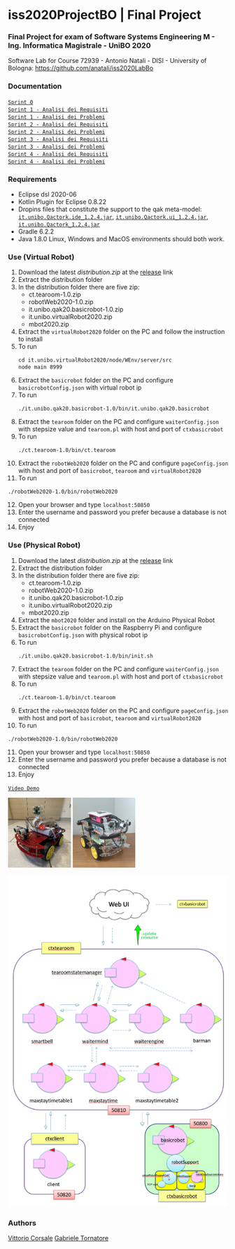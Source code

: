 # iss2020ProjectBO | Final Project

### Final Project for exam of Software Systems Engineering M - Ing. Informatica Magistrale - UniBO 2020

Software Lab for Course 72939 - Antonio Natali - DISI - University of Bologna: https://github.com/anatali/iss2020LabBo

### Documentation

[``Sprint 0``](https://htmlview.glitch.me/?https://github.com/it9tst/iss2020ProjectBO/blob/feature/sprint0/doc/sprint0.html)<br />
[``Sprint 1 - Analisi dei Requisiti``](https://htmlview.glitch.me/?https://github.com/it9tst/iss2020ProjectBO/blob/feature/sprint1_an_req/doc/sprint1.html)<br />
[``Sprint 1 - Analisi dei Problemi``](https://htmlview.glitch.me/?https://github.com/it9tst/iss2020ProjectBO/blob/feature/sprint1_an_probl/doc/sprint1.html)<br />
[``Sprint 2 - Analisi dei Requisiti``](https://htmlview.glitch.me/?https://github.com/it9tst/iss2020ProjectBO/blob/feature/sprint2_an_req/doc/sprint2.html)<br />
[``Sprint 2 - Analisi dei Problemi``](https://htmlview.glitch.me/?https://github.com/it9tst/iss2020ProjectBO/blob/feature/sprint2_an_probl/doc/sprint2.html)<br />
[``Sprint 3 - Analisi dei Requisiti``](https://htmlview.glitch.me/?https://github.com/it9tst/iss2020ProjectBO/blob/feature/sprint3_an_req/doc/sprint3.html)<br />
[``Sprint 3 - Analisi dei Problemi``](https://htmlview.glitch.me/?https://github.com/it9tst/iss2020ProjectBO/blob/feature/sprint3_an_probl/doc/sprint3.html)<br />
[``Sprint 4 - Analisi dei Requisiti``](https://htmlview.glitch.me/?https://github.com/it9tst/iss2020ProjectBO/blob/feature/sprint4_an_req/doc/sprint4.html)<br />
[``Sprint 4 - Analisi dei Problemi``](https://htmlview.glitch.me/?https://github.com/it9tst/iss2020ProjectBO/blob/feature/sprint4_an_probl/doc/sprint4.html)

### Requirements

- Eclipse dsl 2020-06
- Kotlin Plugin for Eclipse 0.8.22
- Dropins files that constitute the support to the qak meta-model: [``it.unibo.Qactork.ide_1.2.4.jar``](dropins/it.unibo.Qactork.ide_1.2.4.jar), [``it.unibo.Qactork.ui_1.2.4.jar``](dropins/it.unibo.Qactork.ui_1.2.4.jar), [``it.unibo.Qactork_1.2.4.jar``](dropins/it.unibo.Qactork_1.2.4.jar)
- Gradle 6.2.2
- Java 1.8.0
Linux, Windows and MacOS environments should both work.

### Use (Virtual Robot)

1. Download the latest *distribution.zip* at the [release](https://github.com/it9tst/iss2020ProjectBO/releases) link
2. Extract the distribution folder
3. In the distribution folder there are five zip:
   - ct.tearoom-1.0.zip
   - robotWeb2020-1.0.zip
   - it.unibo.qak20.basicrobot-1.0.zip
   - it.unibo.virtualRobot2020.zip
   - mbot2020.zip
4. Extract the `virtualRobot2020` folder on the PC and follow the instruction to install
5. To run
   ```shell
   cd it.unibo.virtualRobot2020/node/WEnv/server/src
   node main 8999
   ```
6. Extract the `basicrobot` folder on the PC and configure `basicrobotConfig.json` with virtual robot ip
7. To run
   ```shell
   ./it.unibo.qak20.basicrobot-1.0/bin/it.unibo.qak20.basicrobot
   ```
8. Extract the `tearoom` folder on the PC and configure `waiterConfig.json` with stepsize value and `tearoom.pl` with host and port of `ctxbasicrobot`
9. To run
   ```shell
   ./ct.tearoom-1.0/bin/ct.tearoom
   ```
10. Extract the `robotWeb2020` folder on the PC and configure `pageConfig.json` with host and port of `basicrobot`, `tearoom` and `virtualRobot2020`
11. To run
   ```shell
   ./robotWeb2020-1.0/bin/robotWeb2020
   ```
12. Open your browser and type `localhost:50850`
13. Enter the username and password you prefer because a database is not connected
14. Enjoy

### Use (Physical Robot)

1. Download the latest *distribution.zip* at the [release](https://github.com/it9tst/iss2020ProjectBO/releases) link
2. Extract the distribution folder
3. In the distribution folder there are five zip:
   - ct.tearoom-1.0.zip
   - robotWeb2020-1.0.zip
   - it.unibo.qak20.basicrobot-1.0.zip
   - it.unibo.virtualRobot2020.zip
   - mbot2020.zip
4. Extract the `mbot2020` folder and install on the Arduino Physical Robot
5. Extract the `basicrobot` folder on the Raspberry Pi and configure `basicrobotConfig.json` with physical robot ip
6. To run
   ```shell
   ./it.unibo.qak20.basicrobot-1.0/bin/init.sh
   ```
7. Extract the `tearoom` folder on the PC and configure `waiterConfig.json` with stepsize value and `tearoom.pl` with host and port of `ctxbasicrobot`
8. To run
   ```shell
   ./ct.tearoom-1.0/bin/ct.tearoom
   ```
9. Extract the `robotWeb2020` folder on the PC and configure `pageConfig.json` with host and port of `basicrobot`, `tearoom` and `virtualRobot2020`
10. To run
   ```shell
   ./robotWeb2020-1.0/bin/robotWeb2020
   ```
11. Open your browser and type `localhost:50850`
12. Enter the username and password you prefer because a database is not connected
13. Enjoy

[``Video Demo``](/demo/Demo.mp4)

<img src="demo/robot1.jpg" alt="robot1" style="zoom:20%;" />
<img src="demo/robot2.jpg" alt="robot2" style="zoom:20%;" />

![Logical Architecture](/doc/assets/logico.png)

### Authors
[Vittorio Corsale](https://github.com/VittorioCorsale-1)
[Gabriele Tornatore](https://github.com/it9tst)
